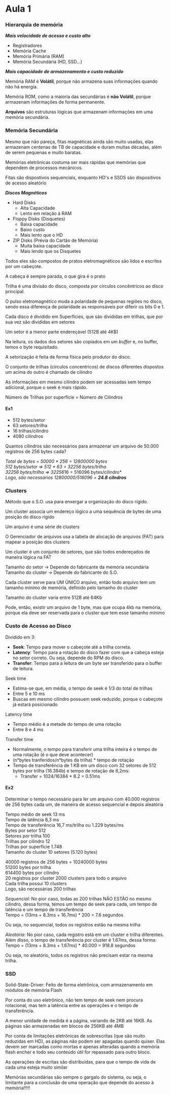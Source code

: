 # Aula 1

### Hierarquia de memória

***Mais velocidade de acesso e custo alto***

- Registradores 
- Memória Cache
- Memória Primária (RAM)
- Memória Secundária (HD, SSD...)

***Mais capacidade de armazenamento e custo reduzido***

Memória RAM é **Volátil**, porque não armazena suas informações quando não há energia.

Memória ROM, como a maioria das secundárias é **não Volátil**, porque armazenam informações de forma permanente.  

**Arquivos** são estruturas lógicas que armazenam informações em uma memória secundária.

### Memória Secundária

Mesmo que não pareça, fitas magnéticas ainda são muito usadas, elas armazenam centenas de TB de capacidade e duram muitas décadas, além de serem pequenas e muito baratas.

Memórias eletrônicas costuma ser mais rápidas que memórias que dependem de processos mecânicos.

Fitas são dispostivos sequenciais, enquanto HD's e SSDS são dispositivos de acesso aleatório

***Discos Magnéticos***

- Hard Disks
  * Alta Capacidade
  * Lento em relação à RAM
- Floppy Disks (Disquetes)
  * Baixa capacidade
  * Baixo custo
  * Mais lento que o HD
- ZIP Disks (Prévia do Cartão de Memória)
  * Muita baixa capacidade
  * Mais lendo que os Disquetes

Todos eles são compostos de pratos eletromagnéticos são lidos e escritos por um cabeçote.

A cabeça é sempre parada, o que gira é o prato

Trilha é uma divisão do disco, composta por círculos concêntricos ao disco principal.

O pulso eletromagnético muda a polaridade de pequenas regiões no disco, sendo essa diferença de polaridade as responsáveis por diferir os bits 0 e 1.

Cada disco é dividido em Superfícies, que são divididas em trilhas, que por sua vez são divididas em setores

Um setor é a menor parte endereçável (512B até 4KB)

Na leitura, os dados dos setores são copiados em um *buffer* e, no buffer, temos o byte requisitado.

A setorização é feita de forma física pelo produtor do disco.

O conjunto de trilhas (circulos concentricos) de discos diferentes dispostos um acima do outro é chamado de cilindro

As informações em mesmo cilindro podem ser acessadas sem tempo adicional, porque o seek é mais rápido.

Número de Trilhas por superfície = Número de Cilindros

#### Ex1
- 512 bytes/setor
- 63 setores/trilha
- 16 trilhas/cilindro
- 4080 cilindros

Quantos cilindros são necessários para armazenar um 
arquivo de 50.000 registros de 256 bytes cada?

*Total de bytes = 50000 * 256 = 12800000 bytes*  
*512 bytes/setor => 512 * 63 = 32256 bytes/trilha*  
*32256 bytes/trilha => 32256*16 = 516096 bytes/cilindro*  
*Logo, são necessários 12800000/516096 = **24.8 cilndros***

### Clusters

Método que o S.O. usa para enxergar a organização do disco rígido.

Um cluster associa um endereço lógico a uma sequência de bytes de uma posição do disco rígido

Um arquivo é uma série de clusters

O Gerenciador de arquivos usa a tabela de alocação de arquivos (FAT) para mapear a posição dos clusters

Um cluster é um conjunto de setores, que são todos endereçados de maneira lógica na FAT

Tamanho do setor -> Depende do fabricante da memória secundária  
Tamanho do cluster -> Depende do fabricante do S.O.

Cada cluster serve para UM ÚNICO arquivo, então todo arquivo tem um tamanho mínimo de memória, definido pelo tamanho do cluster

Tamanho do cluster varia entre 512B até 64Kb

Pode, então, existir um arquivo de 1 byte, mas que ocupa 4kb na memória, porque ela deve ser reservada para o cluster que tem esse tamanho mínimo

### Custo de Acesso ao Disco

Dividido em 3:

- **Seek**: Tempo para mover o cabeçote até a trilha correta.
- **Latency**: Tempo para a rotação do disco fazer com que a cabeça esteja no setor correto. Ou seja, depende do RPM do disco.
- **Transfer**: Tempo para a leitura de um byte ser transferido para o buffer de leitura.

Seek time

- Estima-se que, em média, o tempo de seek é 1/3 do total de trilhas
- Entre 5 e 10 ms
- Buscas em mesmo cilindro possuem seek reduzido, porque o cabeçote já estará posicionado

Latency time

- Tempo médio é a metade do tempo de uma rotação
- Entre 8 e 4 ms

Transfer time

- Normalmente, o tempo para transferir uma trilha inteira é o tempo de uma rotação (é o que deve acontecer)
- (n°bytes tranferidos/n°bytes da trilha) * tempo de rotação
- Tempo de transferência de 1 KB em um disco com 32 setores de 512
 bytes por trilha (16.384b) e tempo de rotação de 8,2ms:
   * Transfer = 1024/16384 * 8.2 = 0.51ms

#### Ex2

Determinar o tempo necessário para ler um arquivo com 
40.000 registros de 256 bytes cada um, de maneira de acesso sequencial e depois aleatória

Tempo médio de seek 13 ms  
Tempo de latência 8,3 ms  
Tempo de transferência 16,7 ms/trilha ou 1.229 bytes/ms  
Bytes por setor 512  
Setores por trilha 100  
Trilhas por cilindro 12  
Trilhas por superfície 1.748  
Tamanho do cluster 10 setores (5.120 bytes)  

40000 registros de 256 bytes = 10240000 bytes  
51200 bytes por trilha  
614400 bytes por cilindro  
20 registros por cluster
2000 clusters para todo o arquivo  
Cada trilha possui 10 clusters  
Logo, são necessárias 200 trilhas

*Sequencial:* No pior caso, todas as 200 trilhas NÃO ESTÃO no mesmo cilindro, dessa forma, temos um tempo de seek para cada, um tempo de latência e um tempo de transferência  
Tempo = (13ms + 8.3ms + 16.7ms) * 200 = 7.6 segundos

Ou seja, no sequencial, todos os registros estão na mesma trilha

*Aleatória:* No pior caso, cada registro está em um cluster e trilha diferentes. Além disso, o tempo de transferência por cluster é 1.67ms, dessa forma:  
Tempo = (13ms + 8.3ms + 1.67ms) * 40.000 = 918.8 segundos

Ou seja, no aleatório, todos os registros não precisam estar na mesma trilha.

### SSD

Solid-State-Driver: Feito de forma eletrônica, com armazenamento em módulos de memória Flash

Por conta do uso eletrônico, não tem tempo de seek nem procura rotacional, mas tem a latência entre as operações e o tempo de transferência.

A menor unidade de medida é a página, variando de 2KB até 16KB. As páginas são armazenadas em blocos de 256KB até 4MB

Por conta de limitações eletrônicas de sobrescritas (que são muito reduzidas em HD), as páginas não podem ser apagadas quando quiser. Elas devem ser marcadas como mortas e apenas alteradas quando a memória flash encher e todo seu conteúdo útil for repassado para outro bloco.

As operações de escritas são distribuídas, para que o tempo de vida de cada uma esteja muito similar

Memórias secundárias são sempre o gargalo do sistema, ou seja, o limitante para a conclusão de uma operação que depende do acesso à memória!!!!!